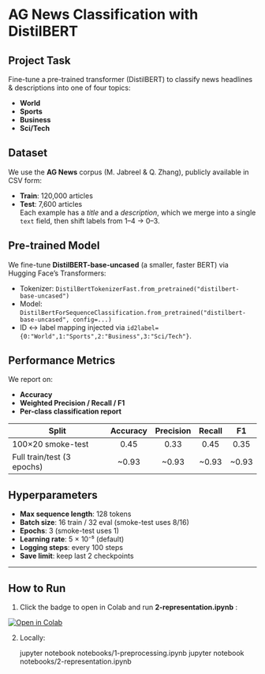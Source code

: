 # AG News Classification with DistilBERT

## Project Task
Fine-tune a pre-trained transformer (DistilBERT) to classify news headlines & descriptions into one of four topics:  
- **World**  
- **Sports**  
- **Business**  
- **Sci/Tech**

## Dataset
We use the **AG News** corpus (M. Jabreel & Q. Zhang), publicly available in CSV form:  
- **Train**: 120,000 articles  
- **Test**: 7,600 articles  
Each example has a _title_ and a _description_, which we merge into a single `text` field, then shift labels from 1–4 → 0–3.

## Pre-trained Model
We fine-tune **DistilBERT-base-uncased** (a smaller, faster BERT) via Hugging Face’s Transformers:  
- Tokenizer: `DistilBertTokenizerFast.from_pretrained("distilbert-base-uncased")`  
- Model: `DistilBertForSequenceClassification.from_pretrained("distilbert-base-uncased", config=...)`  
- ID ↔ label mapping injected via `id2label={0:"World",1:"Sports",2:"Business",3:"Sci/Tech"}`.

## Performance Metrics
We report on:  
- **Accuracy**  
- **Weighted Precision / Recall / F1**  
- **Per-class classification report**  

| Split           | Accuracy | Precision | Recall | F1    |
|-----------------|:--------:|:---------:|:------:|:-----:|
| 100×20 smoke-test | 0.45     | 0.33      | 0.45   | 0.35  |
| Full train/test (3 epochs) | ~0.93     | ~0.93      | ~0.93   | ~0.93  |




## Hyperparameters
- **Max sequence length**: 128 tokens  
- **Batch size**: 16 train / 32 eval (smoke-test uses 8/16)  
- **Epochs**: 3 (smoke-test uses 1)  
- **Learning rate**: 5 × 10⁻⁵ (default)  
- **Logging steps**: every 100 steps  
- **Save limit**: keep last 2 checkpoints  

---

## How to Run

1. Click the badge to open in Colab and run **2-representation.ipynb** :

[![Open in Colab](https://colab.research.google.com/assets/colab-badge.svg)](https://colab.research.google.com/github/ipeakk/LHL_LLM_Project/blob/main/notebooks/2-representation.ipynb)


2. Locally:

   jupyter notebook notebooks/1-preprocessing.ipynb
   jupyter notebook notebooks/2-representation.ipynb
